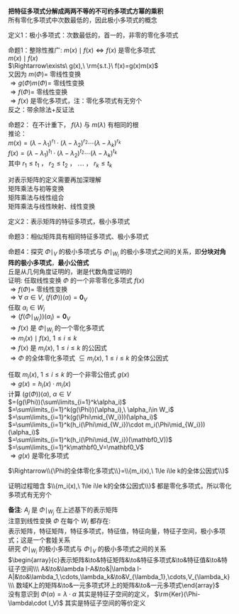 **把特征多项式分解成两两不等的不可约多项式方幂的乘积**  
所有零化多项式中次数最低的，因此极小多项式的概念  
  
定义1：极小多项式：次数最低的，首一的，非零的零化多项式  
  
命题1：整除性推广:  $m(x)\mid f(x)\iff f(x)$ 是零化多项式  
$m(x)\mid f(x)$  
$\Rightarrow\exists\ g(x),\ \rm{s.t.}\ f(x)=g(x)m(x)$  
又因为 $m(\Phi)=$ 零线性变换  
$\Rightarrow g(\Phi)m(\Phi)=$ 零线性变换  
$\Rightarrow f(\Phi)=$ 零线性变换  
$\Rightarrow f(x)$ 是零化多项式，注：零化多项式有无穷个  
反之：带余除法+反证法  
  
命题2： 在不计重下， $f(\lambda)$ 与 $m(\lambda)$ 有相同的根  
推论：  
$m(x)=(\lambda-\lambda_1)^{r_1}\cdot(\lambda-\lambda_2)^{r_2}\cdots(\lambda-\lambda_k)^{r_k}$  
$f(x)=(\lambda-\lambda_1)^{t_1}\cdot(\lambda-\lambda_2)^{t_2}\cdots(\lambda-\lambda_k)^{t_k}$  
其中 $r_1\le t_1$ ， $r_2\le t_2$ ， $\cdots$ ， $r_k\le t_k$  
  
对表示矩阵的定义需要再加深理解  
矩阵乘法与初等变换  
矩阵乘法与线性组合  
矩阵乘法与线性映射、线性变换  
  
定义2：表示矩阵的特征多项式，极小多项式  
  
命题3：相似矩阵具有相同特征多项式、极小多项式  
  
命题4：探究 $\Phi\mid_V$ 的极小多项式与 $\Phi\mid_{W_i}$ 的极小多项式之间的关系，即**分块对角阵的极小多项式**，**最小公倍式**  
丘是从几何角度证明的，谢是代数角度证明的  
证明: 任取线性变换 $\Phi$ 的一个非零零化多项式 $f(x)$  
$\Rightarrow f(\Phi)=$ 零线性变换  
$\Rightarrow\forall\ \alpha\in V,\ (f(\Phi))(\alpha)=\mathbf0_V$  
任取 $\alpha_i\in W_i$  
$\Rightarrow(f(\Phi\mid_{W_i}))(\alpha_i)=\mathbf0_V$  
$\Rightarrow f(x)$ 是 $\Phi\mid_{W_i}$ 的一个零化多项式  
$\Rightarrow m_i(x)\mid f(x),\ 1\le i\le k$  
$\Rightarrow f(x)$ 是 $m_i(x),\ 1\le i\le k$ 的公因式  
$\Rightarrow\Phi$ 的全体零化多项式 $\subseteq m_i(x),\ 1\le i\le k$ 的全体公因式  
  
任取 $m_i(x),\ 1\le i\le k$ 的一个非零公倍式 $g(x)$  
$\Rightarrow g(x)=h_i(x)\cdot m_i(x)$  
计算 $(g(\Phi))(\alpha),\ \alpha\in V$  
$=(g(\Phi))(\sum\limits_{i=1}^k\alpha_i)$  
$=\sum\limits_{i=1}^k(g(\Phi))(\alpha_i),\ \alpha_i\in W_i$  
$=\sum\limits_{i=1}^k(g(\Phi\mid_{W_i}))(\alpha_i)$  
$=\sum\limits_{i=1}^k(h_i(\Phi\mid_{W_i})\cdot m_i(\Phi\mid_{W_i}))(\alpha_i)$  
$=\sum\limits_{i=1}^k(h_i(\Phi\mid_{W_i})(\mathbf0_V))$  
$=\sum\limits_{i=1}^k\mathbf0_V=\mathbf0_V$  
$\Rightarrow g(x)$ 是零化多项式  
  
$\Rightarrow\\{\Phi的全体零化多项式\\}=\\{m_i(x),\ 1\le i\le k的全体公因式\\}$  
  
证明过程暗含 $\\{m_i(x),\ 1\le i\le k的全体公因式\\}$ 都是零化多项式，所以零化多项式有无穷个  
  
**备注**:  $A_j$ 是 $\Phi\mid_{W_j}$ 在上述基下的表示矩阵  
注意到线性变换 $\Phi$ 在每个 $W_i$ 都存在:  
表示矩阵，特征矩阵，特征多项式，特征值，特征向量，特征子空间，极小多项式；这是一个套娃关系  
研究 $\Phi\mid_{W_i}$ 的极小多项式与 $\Phi\mid_{V}$ 的极小多项式之间的关系  
$\begin{array}{c}表示矩阵&\to&特征矩阵&\to&特征多项式&\to&特征值&\to&特征子空间\\\ A&\to&\lambda I-A&\to&|\lambda I-A|&\to&\lambda_1,\cdots,\lambda_k&\to&V_{\lambda_1},\cdots,V_{\lambda_k}\\\ 数域K上的矩阵&\to&一元多项式环上的矩阵&\to&一元多项式\end{array}$  
没有意识到 $\Phi(\alpha)=\lambda\cdot\alpha$ 其实是特征子空间的定义， $\rm{Ker}(\Phi-\lambda\cdot I_V)$ 其实是特征子空间的等价定义  
  
